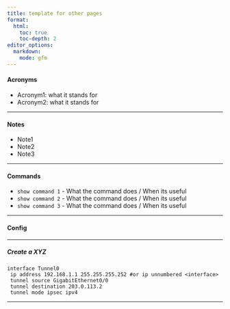 ```yaml
---
title: template for other pages
format:
  html:
    toc: true
    toc-depth: 2
editor_options:
  markdown:
    mode: gfm
---
```

#### Acronyms

- Acronym1: what it stands for
- Acronym2: what it stands for

---

#### Notes

- Note1
- Note2
- Note3
	
---

#### Commands
- `show command 1` - What the command does / When its useful
- `show command 2` - What the command does / When its useful
- `show command 3` - What the command does / When its useful

---

#### Config

---

##### Create a XYZ
```
interface Tunnel0
 ip address 192.168.1.1 255.255.255.252 #or ip unnumbered <interface>
 tunnel source GigabitEthernet0/0
 tunnel destination 203.0.113.2
 tunnel mode ipsec ipv4
```

---

